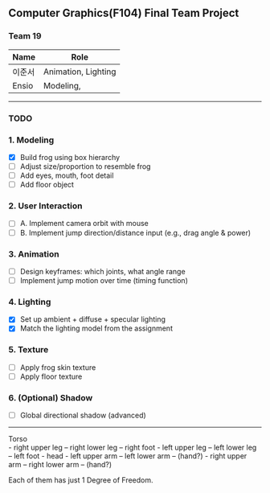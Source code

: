 Computer Graphics(F104) Final Team Project
---
### Team 19
| Name  | Role                |
| ----- | ------------------- |
| 이준서   | Animation, Lighting |
| Ensio | Modeling,           |

---
### TODO
### 1. Modeling
- [x] Build frog using box hierarchy
- [ ] Adjust size/proportion to resemble frog
- [ ] Add eyes, mouth, foot detail
- [ ] Add floor object

### 2. User Interaction
- [ ] A. Implement camera orbit with mouse
- [ ] B. Implement jump direction/distance input (e.g., drag angle & power)

### 3. Animation
- [ ] Design keyframes: which joints, what angle range
- [ ] Implement jump motion over time (timing function)

### 4. Lighting
- [x] Set up ambient + diffuse + specular lighting
- [x] Match the lighting model from the assignment

### 5. Texture
- [ ] Apply frog skin texture
- [ ] Apply floor texture

### 6. (Optional) Shadow
- [ ] Global directional shadow (advanced)
---
Torso 	
	- right upper leg – right lower leg – right foot
	- left upper leg – left lower leg – left foot
	- head
	- left upper arm – left lower arm – (hand?)
	- right upper arm – right lower arm – (hand?)
 
 Each of them has just 1 Degree of Freedom.

